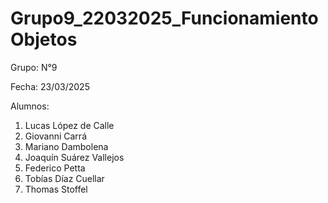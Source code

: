 # Grupo9_22032025_FuncionamientoObjetos
 
Grupo: N°9

Fecha: 23/03/2025

Alumnos:

1. Lucas López de Calle
2. Giovanni Carrá
3. Mariano Dambolena
4. Joaquín Suárez Vallejos
5. Federico Petta
6. Tobías Díaz Cuellar
7. Thomas Stoffel